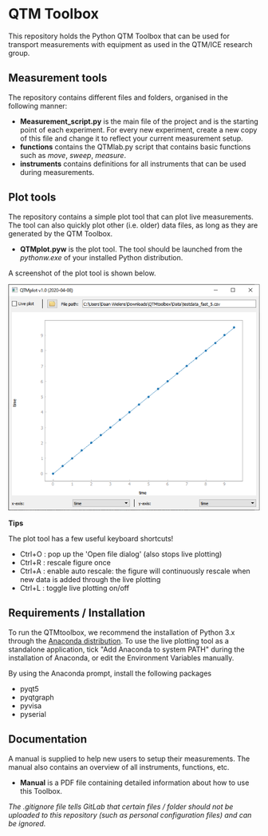 # QTM Toolbox
This repository holds the Python QTM Toolbox that can be used for transport measurements with equipment as used in the QTM/ICE research group. 

## Measurement tools
The repository contains different files and folders, organised in the following manner:
* **Measurement_script.py** is the main file of the project and is the starting point of each experiment. For every new experiment, create a new copy of this file and change it to reflect your current measurement setup.
* **functions** contains the QTMlab.py script that contains basic functions such as _move_, _sweep_, _measure_. 
* **instruments** contains definitions for all instruments that can be used during measurements. 

## Plot tools
The repository contains a simple plot tool that can plot live measurements. The tool can also quickly plot other (i.e. older) data files, as long as they are generated by the QTM Toolbox.
* **QTMplot.pyw** is the plot tool. The tool should be launched from the _pythonw.exe_ of your installed Python distribution.

A screenshot of the plot tool is shown below. 

![QTMplot.py](images/QTMplot_screenshot.PNG)

**Tips** 

The plot tool has a few useful keyboard shortcuts!
* Ctrl+O : pop up the 'Open file dialog' (also stops live plotting)
* Ctrl+R : rescale figure once
* Ctrl+A : enable auto rescale: the figure will continuously rescale when new data is added through the live plotting
* Ctrl+L : toggle live plotting on/off

## Requirements / Installation
To run the QTMtoolbox, we recommend the installation of Python 3.x through the [Anaconda distribution](https://www.anaconda.com/distribution/). To use the live plotting tool as a standalone application, tick "Add Anaconda to system PATH" during the installation of Anaconda, or edit the Environment Variables manually.

By using the Anaconda prompt, install the following packages
* pyqt5
* pyqtgraph
* pyvisa
* pyserial

## Documentation
A manual is supplied to help new users to setup their measurements. The manual also contains an overview of all instruments, functions, etc.
* **Manual** is a PDF file containing detailed information about how to use this Toolbox.


_The .gitignore file tells GitLab that certain files / folder should not be uploaded to this repository (such as personal configuration files) and can be ignored._
